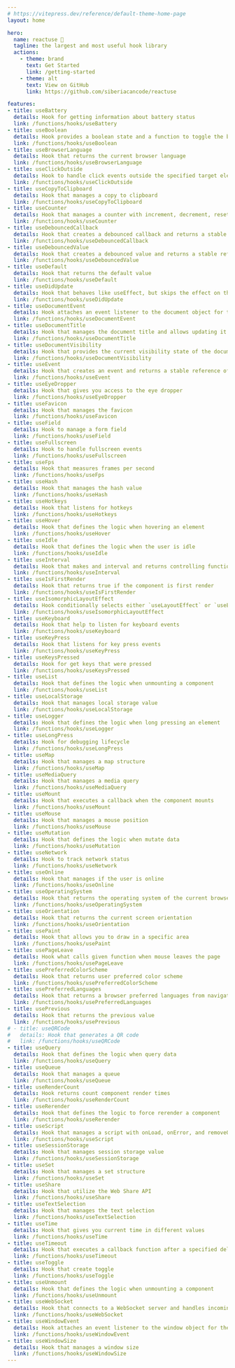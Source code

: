 ```yaml
---
# https://vitepress.dev/reference/default-theme-home-page
layout: home

hero:
  name: reactuse 🚀
  tagline: the largest and most useful hook library
  actions:
    - theme: brand
      text: Get Started
      link: /getting-started
    - theme: alt
      text: View on GitHub
      link: https://github.com/siberiacancode/reactuse 

features:
- title: useBattery
  details: Hook for getting information about battery status
  link: /functions/hooks/useBattery
- title: useBoolean
  details: Hook provides a boolean state and a function to toggle the boolean value
  link: /functions/hooks/useBoolean
- title: useBrowserLanguage
  details: Hook that returns the current browser language
  link: /functions/hooks/useBrowserLanguage
- title: useClickOutside
  details: Hook to handle click events outside the specified target element(s)
  link: /functions/hooks/useClickOutside
- title: useCopyToClipboard
  details: Hook that manages a copy to clipboard
  link: /functions/hooks/useCopyToClipboard
- title: useCounter
  details: Hook that manages a counter with increment, decrement, reset, and set functionalities
  link: /functions/hooks/useCounter
- title: useDebouncedCallback
  details: Hook that creates a debounced callback and returns a stable reference of it
  link: /functions/hooks/useDebouncedCallback
- title: useDebouncedValue
  details: Hook that creates a debounced value and returns a stable reference of it
  link: /functions/hooks/useDebouncedValue
- title: useDefault
  details: Hook that returns the default value
  link: /functions/hooks/useDefault
- title: useDidUpdate
  details: Hook that behaves like useEffect, but skips the effect on the initial render
  link: /functions/hooks/useDidUpdate
- title: useDocumentEvent
  details: Hook attaches an event listener to the document object for the specified event
  link: /functions/hooks/useDocumentEvent
- title: useDocumentTitle
  details: Hook that manages the document title and allows updating it
  link: /functions/hooks/useDocumentTitle
- title: useDocumentVisibility
  details: Hook that provides the current visibility state of the document
  link: /functions/hooks/useDocumentVisibility
- title: useEvent
  details: Hook that creates an event and returns a stable reference of it
  link: /functions/hooks/useEvent
- title: useEyeDropper
  details: Hook that gives you access to the eye dropper
  link: /functions/hooks/useEyeDropper
- title: useFavicon
  details: Hook that manages the favicon
  link: /functions/hooks/useFavicon
- title: useField
  details: Hook to manage a form field
  link: /functions/hooks/useField
- title: useFullscreen
  details: Hook to handle fullscreen events
  link: /functions/hooks/useFullscreen
- title: useFps
  details: Hook that measures frames per second
  link: /functions/hooks/useFps
- title: useHash
  details: Hook that manages the hash value
  link: /functions/hooks/useHash
- title: useHotkeys
  details: Hook that listens for hotkeys
  link: /functions/hooks/useHotkeys
- title: useHover
  details: Hook that defines the logic when hovering an element
  link: /functions/hooks/useHover
- title: useIdle
  details: Hook that defines the logic when the user is idle
  link: /functions/hooks/useIdle
- title: useInterval
  details: Hook that makes and interval and returns controlling functions
  link: /functions/hooks/useInterval
- title: useIsFirstRender
  details: Hook that returns true if the component is first render
  link: /functions/hooks/useIsFirstRender
- title: useIsomorphicLayoutEffect
  details: Hook conditionally selects either `useLayoutEffect` or `useEffect` based on the environment
  link: /functions/hooks/useIsomorphicLayoutEffect
- title: useKeyboard
  details: Hook that help to listen for keyboard events
  link: /functions/hooks/useKeyboard
- title: useKeyPress
  details: Hook that listens for key press events
  link: /functions/hooks/useKeyPress
- title: useKeysPressed
  details: Hook for get keys that were pressed
  link: /functions/hooks/useKeysPressed
- title: useList
  details: Hook that defines the logic when unmounting a component
  link: /functions/hooks/useList
- title: useLocalStorage
  details: Hook that manages local storage value
  link: /functions/hooks/useLocalStorage
- title: useLogger
  details: Hook that defines the logic when long pressing an element
  link: /functions/hooks/useLogger
- title: useLongPress
  details: Hook for debugging lifecycle
  link: /functions/hooks/useLongPress
- title: useMap
  details: Hook that manages a map structure
  link: /functions/hooks/useMap
- title: useMediaQuery
  details: Hook that manages a media query
  link: /functions/hooks/useMediaQuery
- title: useMount
  details: Hook that executes a callback when the component mounts
  link: /functions/hooks/useMount
- title: useMouse
  details: Hook that manages a mouse position
  link: /functions/hooks/useMouse
- title: useMutation
  details: Hook that defines the logic when mutate data
  link: /functions/hooks/useMutation
- title: useNetwork
  details: Hook to track network status
  link: /functions/hooks/useNetwork
- title: useOnline
  details: Hook that manages if the user is online
  link: /functions/hooks/useOnline
- title: useOperatingSystem
  details: Hook that returns the operating system of the current browser
  link: /functions/hooks/useOperatingSystem
- title: useOrientation
  details: Hook that returns the current screen orientation
  link: /functions/hooks/useOrientation
- title: usePaint
  details: Hook that allows you to draw in a specific area
  link: /functions/hooks/usePaint
- title: usePageLeave
  details: Hook what calls given function when mouse leaves the page
  link: /functions/hooks/usePageLeave
- title: usePreferredColorScheme
  details: Hook that returns user preferred color scheme
  link: /functions/hooks/usePreferredColorScheme
- title: usePreferredLanguages
  details: Hook that returns a browser preferred languages from navigator
  link: /functions/hooks/usePreferredLanguages
- title: usePrevious
  details: Hook that returns the previous value
  link: /functions/hooks/usePrevious
# - title: useQRCode
#   details: Hook that generates a QR code
#   link: /functions/hooks/useQRCode
- title: useQuery
  details: Hook that defines the logic when query data
  link: /functions/hooks/useQuery
- title: useQueue
  details: Hook that manages a queue
  link: /functions/hooks/useQueue
- title: useRenderCount
  details: Hook returns count component render times
  link: /functions/hooks/useRenderCount
- title: useRerender
  details: Hook that defines the logic to force rerender a component
  link: /functions/hooks/useRerender
- title: useScript
  details: Hook that manages a script with onLoad, onError, and removeOnUnmount functionalities
  link: /functions/hooks/useScript
- title: useSessionStorage
  details: Hook that manages session storage value
  link: /functions/hooks/useSessionStorage
- title: useSet
  details: Hook that manages a set structure
  link: /functions/hooks/useSet
- title: useShare
  details: Hook that utilize the Web Share API
  link: /functions/hooks/useShare
- title: useTextSelection
  details: Hook that manages the text selection
  link: /functions/hooks/useTextSelection 
- title: useTime
  details: Hook that gives you current time in different values
  link: /functions/hooks/useTime
- title: useTimeout
  details: Hook that executes a callback function after a specified delay
  link: /functions/hooks/useTimeout
- title: useToggle
  details: Hook that create toggle
  link: /functions/hooks/useToggle
- title: useUnmount
  details: Hook that defines the logic when unmounting a component
  link: /functions/hooks/useUnmount
- title: useWebSocket
  details: Hook that connects to a WebSocket server and handles incoming and outgoing messages
  link: /functions/hooks/useWebSocket
- title: useWindowEvent
  details: Hook attaches an event listener to the window object for the specified event
  link: /functions/hooks/useWindowEvent
- title: useWindowSize
  details: Hook that manages a window size
  link: /functions/hooks/useWindowSize
---
```



